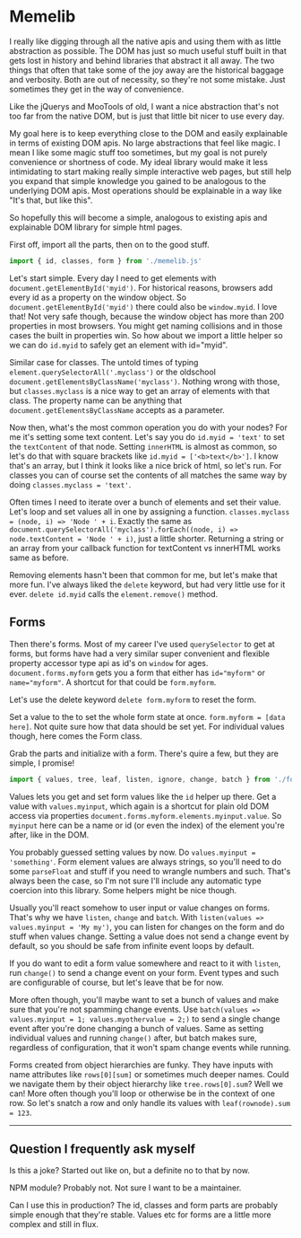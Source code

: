 # Memelib

I really like digging through all the native apis and using them with as little abstraction as possible. The DOM has just so much useful stuff built in that gets lost in history and behind libraries that abstract it all away. The two things that often that take some of the joy away are the historical baggage and verbosity. Both are out of necessity, so they're not some mistake. Just sometimes they get in the way of convenience.

Like the jQuerys and MooTools of old, I want a nice abstraction that's not too far from the native DOM, but is just that little bit nicer to use every day.

My goal here is to keep everything close to the DOM and easily explainable in terms of existing DOM apis. No large abstractions that feel like magic. I mean I like some magic stuff too sometimes, but my goal is not purely convenience or shortness of code. My ideal library would make it less intimidating to start making really simple interactive web pages, but still help you expand that simple knowledge you gained to be analogous to the underlying DOM apis. Most operations should be explainable in a way like "It's that, but like this".

So hopefully this will become a simple, analogous to existing apis and explainable DOM library for simple html pages.

First off, import all the parts, then on to the good stuff.

```js
import { id, classes, form } from './memelib.js'
```

Let's start simple. Every day I need to get elements with `document.getElementById('myid')`. For historical reasons, browsers add every id as a property on the window object. So `document.getElementById('myid')` there could also be `window.myid`. I love that! Not very safe though, because the window object has more than 200 properties in most browsers. You might get naming collisions and in those cases the built in properties win. So how about we import a little helper so we can do `id.myid` to safely get an element with id="myid".

Similar case for classes. The untold times of typing `element.querySelectorAll('.myclass')` or the oldschool `document.getElementsByClassName('myclass')`. Nothing wrong with those, but `classes.myclass` is a nice way to get an array of elements with that class. The property name can be anything that `document.getElementsByClassName` accepts as a parameter.

Now then, what's the most common operation you do with your nodes? For me it's setting some text content. Let's say you do `id.myid = 'text'` to set the `textContent` of that node. Setting `innerHTML` is almost as common, so let's do that with square brackets like `id.myid = ['<b>text</b>']`. I know that's an array, but I think it looks like a nice brick of html, so let's run. For classes you can of course set the contents of all matches the same way by doing `classes.myclass = 'text'`.

Often times I need to iterate over a bunch of elements and set their value. Let's loop and set values all in one by assigning a function. `classes.myclass = (node, i) => 'Node ' + i`. Exactly the same as `document.querySelectorAll('myclass').forEach((node, i) => node.textContent = 'Node ' + i)`, just a little shorter. Returning a string or an array from your callback function for textContent vs innerHTML works same as before.

Removing elements hasn't been that common for me, but let's make that more fun. I've always liked the `delete` keyword, but had very little use for it ever. `delete id.myid` calls the `element.remove()` method.

## Forms

Then there's forms. Most of my career I've used `querySelector` to get at forms, but forms have had a very similar super convenient and flexible property accessor type api as id's on `window` for ages. `document.forms.myform` gets you a form that either has `id="myform"` or `name="myform"`. A shortcut for that could be `form.myform`.

Let's use the delete keyword `delete form.myform` to reset the form.

Set a value to the to set the whole form state at once. `form.myform = [data here]`. Not quite sure how that data should be set yet. For individual values though, here comes the Form class.

Grab the parts and initialize with a form. There's quire a few, but they are simple, I promise!

```js
import { values, tree, leaf, listen, ignore, change, batch } from './form.js'
```

Values lets you get and set form values like the `id` helper up there. Get a value with `values.myinput`, which again is a shortcut for plain old DOM access via properties `document.forms.myform.elements.myinput.value`. So `myinput` here can be a name or id (or even the index) of the element you're after, like in the DOM.

You probably guessed setting values by now. Do `values.myinput = 'something'`. Form element values are always strings, so you'll need to do some `parseFloat` and stuff if you need to wrangle numbers and such. That's always been the case, so I'm not sure I'll include any automatic type coercion into this library. Some helpers might be nice though.

Usually you'll react somehow to user input or value changes on forms. That's why we have `listen`, `change` and `batch`. With `listen(values => values.myinput = 'My my')`, you can listen for changes on the form and do stuff when values change. Setting a value does not send a change event by default, so you should be safe from infinite event loops by default.

If you do want to edit a form value somewhere and react to it with `listen`, run `change()` to send a change event on your form. Event types and such are configurable of course, but let's leave that be for now.

More often though, you'll maybe want to set a bunch of values and make sure that you're not spamming change events. Use `batch(values => values.myinput = 1; values.myothervalue = 2;)` to send a single change event after you're done changing a bunch of values. Same as setting individual values and running `change()` after, but batch makes sure, regardless of configuration, that it won't spam change events while running.

Forms created from object hierarchies are funky. They have inputs with name attributes like `rows[0][sum]` or sometimes much deeper names. Could we navigate them by their object hierarchy like `tree.rows[0].sum`? Well we can! More often though you'll loop or otherwise be in the context of one row. So let's snatch a row and only handle its values with `leaf(rownode).sum = 123`.

-----

## Question I frequently ask myself

Is this a joke? Started out like on, but a definite no to that by now.

NPM module? Probably not. Not sure I want to be a maintainer.

Can I use this in production? The id, classes and form parts are probably simple enough that they're stable. Values etc for forms are a little more complex and still in flux.
